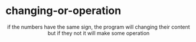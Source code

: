 # changing-or-operation
<p align="center">if the numbers have the same sign, the program will changing their content but if they not it will make some operation</p>
